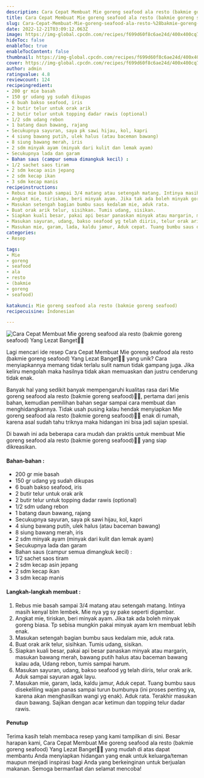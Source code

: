 ```yaml
---
description: Cara Cepat Membuat Mie goreng seafood ala resto (bakmie goreng seafood) Yang Lezat Banget"
title: Cara Cepat Membuat Mie goreng seafood ala resto (bakmie goreng seafood) Yang Lezat Banget
slug: Cara-Cepat-Membuat-Mie-goreng-seafood-ala-resto-%28bakmie-goreng-seafood%29-Yang-Lezat-Banget
date: 2022-12-21T03:09:12.063Z
image: https://img-global.cpcdn.com/recipes/f699d60f8c6ae24d/400x400cq70/photo.jpg
hideToc: false
enableToc: true
enableTocContent: false
thumbnail: https://img-global.cpcdn.com/recipes/f699d60f8c6ae24d/400x400cq70/photo.jpg
cover: https://img-global.cpcdn.com/recipes/f699d60f8c6ae24d/400x400cq70/photo.jpg
author: admin
ratingvalue: 4.8
reviewcount: 124
recipeingredient:
- 200 gr mie basah
- 150 gr udang yg sudah dikupas
- 6 buah bakso seafood, iris
- 2 butir telur untuk orak arik
- 2 butir telur untuk topping dadar rawis (optional)
- 1/2 sdm udang rebon
- 1 batang daun bawang, rajang
- Secukupnya sayuran, saya pk sawi hijau, kol, kapri
- 4 siung bawang putih, ulek halus (atau baceman bawang)
- 8 siung bawang merah, iris
- 2 sdm minyak ayam (minyak dari kulit dan lemak ayam)
- Secukupnya lada dan garam
- Bahan saus (campur semua dimangkuk kecil) :
- 1/2 sachet saos tiram
- 2 sdm kecap asin jepang
- 2 sdm kecap ikan
- 3 sdm kecap manis
recipeinstructions:
- Rebus mie basah sampai 3/4 matang atau setengah matang. Intinya masih kenyal blm lembek. Mie nya yg sy pake seperti digambar.
- Angkat mie, tiriskan, beri minyak ayam. Jika tak ada boleh minyak goreng biasa. Tp sebisa mungkin pakai minyak ayam krn membuat lebih enak.
- Masukan setengah bagian bumbu saus kedalam mie, aduk rata.
- Buat orak arik telur, sisihkan. Tumis udang, sisikan.
- Siapkan kuali besar, pakai api besar panaskan minyak atau margarin, masukan bawang merah, bawang putih halus atau baceman bawang kalau ada, Udang rebon, tumis sampai harum.
- Masukan sayuran, udang, bakso seafood yg telah diiris, telur orak arik. Aduk sampai sayuran agak layu.
- Masukan mie, garam, lada, kaldu jamur, Aduk cepat. Tuang bumbu saus disekeliling wajan panas sampai turun bumbunya (ini proses penting ya, karena akan menghasilkan wangi yg enak). Aduk rata. Terakhir masukan daun bawang. Sajikan dengan acar ketimun dan topping telur dadar rawis.
categories:
- Resep

tags:
- Mie
- goreng
- seafood
- ala
- resto
- (bakmie
- goreng
- seafood)

katakunci: Mie goreng seafood ala resto (bakmie goreng seafood)
recipecuisine: Indonesian

---
```


![Cara Cepat Membuat Mie goreng seafood ala resto (bakmie goreng seafood) Yang Lezat Banget👩‍🍳](https://img-global.cpcdn.com/recipes/f699d60f8c6ae24d/400x400cq70/photo.jpg)

Lagi mencari ide resep Cara Cepat Membuat Mie goreng seafood ala resto (bakmie goreng seafood) Yang Lezat Banget👩‍🍳 yang unik? Cara menyiapkannya memang tidak terlalu sulit namun tidak gampang juga. Jika keliru mengolah maka hasilnya tidak akan memuaskan dan justru cenderung tidak enak.

Banyak hal yang sedikit banyak mempengaruhi kualitas rasa dari Mie goreng seafood ala resto (bakmie goreng seafood)👩‍🍳, pertama dari jenis bahan, kemudian pemilihan bahan segar sampai cara membuat dan menghidangkannya. Tidak usah pusing kalau hendak menyiapkan Mie goreng seafood ala resto (bakmie goreng seafood)👩‍🍳 enak di rumah, karena asal sudah tahu triknya maka hidangan ini bisa jadi sajian spesial.

Di bawah ini ada beberapa cara mudah dan praktis untuk membuat Mie goreng seafood ala resto (bakmie goreng seafood)👩‍🍳 yang siap dikreasikan.

<!--inarticleads1-->

#### Bahan-bahan :

- 200 gr mie basah
- 150 gr udang yg sudah dikupas
- 6 buah bakso seafood, iris
- 2 butir telur untuk orak arik
- 2 butir telur untuk topping dadar rawis (optional)
- 1/2 sdm udang rebon
- 1 batang daun bawang, rajang
- Secukupnya sayuran, saya pk sawi hijau, kol, kapri
- 4 siung bawang putih, ulek halus (atau baceman bawang)
- 8 siung bawang merah, iris
- 2 sdm minyak ayam (minyak dari kulit dan lemak ayam)
- Secukupnya lada dan garam
- Bahan saus (campur semua dimangkuk kecil) :
- 1/2 sachet saos tiram
- 2 sdm kecap asin jepang
- 2 sdm kecap ikan
- 3 sdm kecap manis

<!--inarticleads2-->

#### Langkah-langkah membuat :

1. Rebus mie basah sampai 3/4 matang atau setengah matang. Intinya masih kenyal blm lembek. Mie nya yg sy pake seperti digambar.
1. Angkat mie, tiriskan, beri minyak ayam. Jika tak ada boleh minyak goreng biasa. Tp sebisa mungkin pakai minyak ayam krn membuat lebih enak.
1. Masukan setengah bagian bumbu saus kedalam mie, aduk rata.
1. Buat orak arik telur, sisihkan. Tumis udang, sisikan.
1. Siapkan kuali besar, pakai api besar panaskan minyak atau margarin, masukan bawang merah, bawang putih halus atau baceman bawang kalau ada, Udang rebon, tumis sampai harum.
1. Masukan sayuran, udang, bakso seafood yg telah diiris, telur orak arik. Aduk sampai sayuran agak layu.
1. Masukan mie, garam, lada, kaldu jamur, Aduk cepat. Tuang bumbu saus disekeliling wajan panas sampai turun bumbunya (ini proses penting ya, karena akan menghasilkan wangi yg enak). Aduk rata. Terakhir masukan daun bawang. Sajikan dengan acar ketimun dan topping telur dadar rawis.

#### Penutup

Terima kasih telah membaca resep yang kami tampilkan di sini. Besar harapan kami, Cara Cepat Membuat Mie goreng seafood ala resto (bakmie goreng seafood) Yang Lezat Banget👩‍🍳 yang mudah di atas dapat membantu Anda menyiapkan hidangan yang enak untuk keluarga/teman maupun menjadi inspirasi bagi Anda yang berkeinginan untuk berjualan makanan. Semoga bermanfaat dan selamat mencoba!